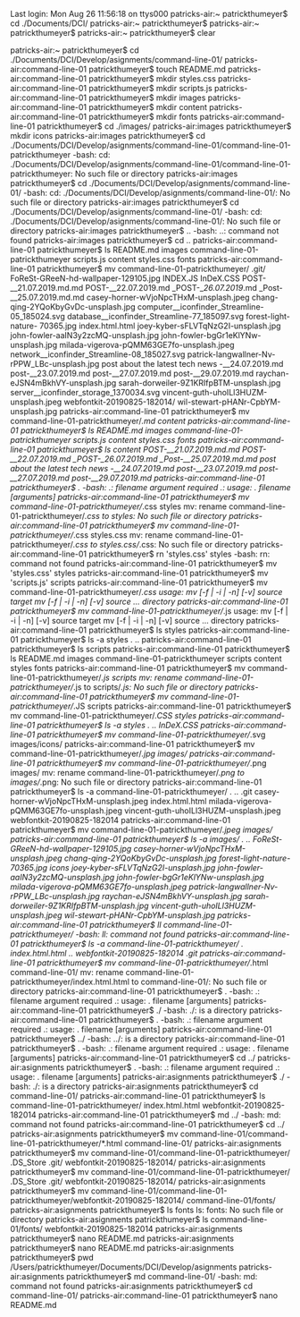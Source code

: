 Last login: Mon Aug 26 11:56:18 on ttys000
patricks-air:~ patrickthumeyer$ cd ./Documents/DCI/
patricks-air:~ patrickthumeyer$ 
patricks-air:~ patrickthumeyer$ 
patricks-air:~ patrickthumeyer$ clear



















patricks-air:~ patrickthumeyer$ cd ./Documents/DCI/Develop/asignments/command-line-01/
patricks-air:command-line-01 patrickthumeyer$ touch README.md
patricks-air:command-line-01 patrickthumeyer$ mkdir styles.css
patricks-air:command-line-01 patrickthumeyer$ mkdir scripts.js
patricks-air:command-line-01 patrickthumeyer$ mkdir images
patricks-air:command-line-01 patrickthumeyer$ mkdir content
patricks-air:command-line-01 patrickthumeyer$ mkdir fonts
patricks-air:command-line-01 patrickthumeyer$ cd ./images/
patricks-air:images patrickthumeyer$ mkdir icons
patricks-air:images patrickthumeyer$ cd ./Documents/DCI/Develop/asignments/command-line-01/command-line-01-patrickthumeyer
-bash: cd: ./Documents/DCI/Develop/asignments/command-line-01/command-line-01-patrickthumeyer: No such file or directory
patricks-air:images patrickthumeyer$ cd ./Documents/DCI/Develop/asignments/command-line-01/
-bash: cd: ./Documents/DCI/Develop/asignments/command-line-01/: No such file or directory
patricks-air:images patrickthumeyer$ cd ./Documents/DCI/Develop/asignments/command-line-01/
-bash: cd: ./Documents/DCI/Develop/asignments/command-line-01/: No such file or directory
patricks-air:images patrickthumeyer$ ..
-bash: ..: command not found
patricks-air:images patrickthumeyer$ cd ..
patricks-air:command-line-01 patrickthumeyer$ ls
README.md			images
command-line-01-patrickthumeyer	scripts.js
content				styles.css
fonts
patricks-air:command-line-01 patrickthumeyer$ mv command-line-01-patrickthumeyer/
.git/
FoReSt-GReeN-hd-wallpaper-129105.jpg
INDEX.JS
InDeX.CSS
POST-__21.07.2019.md.md
POST-__22.07.2019.md
_POST-__26.07.2019_.md
_Post-__25.07.2019.md.md
casey-horner-wVjoNpcTHxM-unsplash.jpeg
chang-qing-2YQoKbyGvDc-unsplash.jpg
computer__iconfinder_Streamline-05_185024.svg
database__iconfinder_Streamline-77_185097.svg
forest-light-nature-   70365.jpg
index.html.html
joey-kyber-sFLVTqNzG2I-unsplash.jpg
john-fowler-aaIN3y2zcMQ-unsplash.jpg
john-fowler-bgGr1eKlYNw-unsplash.jpg
milada-vigerova-pQMM63GE7fo-unsplash.jpeg
network__iconfinder_Streamline-08_185027.svg
patrick-langwallner-Nv-rPPW_LBc-unsplash.jpg
post about the latest tech news -__24.07.2019.md
post-__23.07.2019.md
post-__27.07.2019.md
post-__29.07.2019.md
raychan-eJSN4mBkhVY-unsplash.jpg
sarah-dorweiler-9Z1KRIfpBTM-unsplash.jpg
server__iconfinder_storage_1370034.svg
vincent-guth-uhoILl3HUZM-unsplash.jpeg
webfontkit-20190825-182014/
wil-stewart-pHANr-CpbYM-unsplash.jpg
patricks-air:command-line-01 patrickthumeyer$ mv command-line-01-patrickthumeyer/*.md content
patricks-air:command-line-01 patrickthumeyer$ ls
README.md			images
command-line-01-patrickthumeyer	scripts.js
content				styles.css
fonts
patricks-air:command-line-01 patrickthumeyer$ ls content
POST-__21.07.2019.md.md
POST-__22.07.2019.md
_POST-__26.07.2019_.md
_Post-__25.07.2019.md.md
post about the latest tech news -__24.07.2019.md
post-__23.07.2019.md
post-__27.07.2019.md
post-__29.07.2019.md
patricks-air:command-line-01 patrickthumeyer$ .
-bash: .: filename argument required
.: usage: . filename [arguments]
patricks-air:command-line-01 patrickthumeyer$ mv command-line-01-patrickthumeyer/*.css styles
mv: rename command-line-01-patrickthumeyer/*.css to styles: No such file or directory
patricks-air:command-line-01 patrickthumeyer$ mv command-line-01-patrickthumeyer/*.css styles.css
mv: rename command-line-01-patrickthumeyer/*.css to styles.css/*.css: No such file or directory
patricks-air:command-line-01 patrickthumeyer$ rn 'styles.css' styles
-bash: rn: command not found
patricks-air:command-line-01 patrickthumeyer$ mv 'styles.css' styles
patricks-air:command-line-01 patrickthumeyer$ mv 'scripts.js' scripts
patricks-air:command-line-01 patrickthumeyer$ mv command-line-01-patrickthumeyer/*.css
usage: mv [-f | -i | -n] [-v] source target
       mv [-f | -i | -n] [-v] source ... directory
patricks-air:command-line-01 patrickthumeyer$ mv command-line-01-patrickthumeyer/*.js
usage: mv [-f | -i | -n] [-v] source target
       mv [-f | -i | -n] [-v] source ... directory
patricks-air:command-line-01 patrickthumeyer$ ls styles
patricks-air:command-line-01 patrickthumeyer$ ls -a styles
.	..
patricks-air:command-line-01 patrickthumeyer$ ls scripts
patricks-air:command-line-01 patrickthumeyer$ ls
README.md			images
command-line-01-patrickthumeyer	scripts
content				styles
fonts
patricks-air:command-line-01 patrickthumeyer$ mv command-line-01-patrickthumeyer/*.js scripts
mv: rename command-line-01-patrickthumeyer/*.js to scripts/*.js: No such file or directory
patricks-air:command-line-01 patrickthumeyer$ mv command-line-01-patrickthumeyer/*.JS scripts 
patricks-air:command-line-01 patrickthumeyer$ mv command-line-01-patrickthumeyer/*.CSS styles
patricks-air:command-line-01 patrickthumeyer$ ls -a styles
.		..		InDeX.CSS
patricks-air:command-line-01 patrickthumeyer$ mv command-line-01-patrickthumeyer/*.svg images/icons/
patricks-air:command-line-01 patrickthumeyer$ mv command-line-01-patrickthumeyer/*.jpg images/
patricks-air:command-line-01 patrickthumeyer$ mv command-line-01-patrickthumeyer/*.png images/
mv: rename command-line-01-patrickthumeyer/*.png to images/*.png: No such file or directory
patricks-air:command-line-01 patrickthumeyer$ ls -a command-line-01-patrickthumeyer/
.
..
.git
casey-horner-wVjoNpcTHxM-unsplash.jpeg
index.html.html
milada-vigerova-pQMM63GE7fo-unsplash.jpeg
vincent-guth-uhoILl3HUZM-unsplash.jpeg
webfontkit-20190825-182014
patricks-air:command-line-01 patrickthumeyer$ mv command-line-01-patrickthumeyer/*.jpeg images/
patricks-air:command-line-01 patrickthumeyer$ ls -a images/
.
..
FoReSt-GReeN-hd-wallpaper-129105.jpg
casey-horner-wVjoNpcTHxM-unsplash.jpeg
chang-qing-2YQoKbyGvDc-unsplash.jpg
forest-light-nature-   70365.jpg
icons
joey-kyber-sFLVTqNzG2I-unsplash.jpg
john-fowler-aaIN3y2zcMQ-unsplash.jpg
john-fowler-bgGr1eKlYNw-unsplash.jpg
milada-vigerova-pQMM63GE7fo-unsplash.jpeg
patrick-langwallner-Nv-rPPW_LBc-unsplash.jpg
raychan-eJSN4mBkhVY-unsplash.jpg
sarah-dorweiler-9Z1KRIfpBTM-unsplash.jpg
vincent-guth-uhoILl3HUZM-unsplash.jpeg
wil-stewart-pHANr-CpbYM-unsplash.jpg
patricks-air:command-line-01 patrickthumeyer$ ll command-line-01-patrickthumeyer/
-bash: ll: command not found
patricks-air:command-line-01 patrickthumeyer$ ls -a command-line-01-patrickthumeyer/
.				index.html.html
..				webfontkit-20190825-182014
.git
patricks-air:command-line-01 patrickthumeyer$ mv command-line-01-patrickthumeyer/*.html command-line-01/
mv: rename command-line-01-patrickthumeyer/index.html.html to command-line-01/: No such file or directory
patricks-air:command-line-01 patrickthumeyer$ .
-bash: .: filename argument required
.: usage: . filename [arguments]
patricks-air:command-line-01 patrickthumeyer$ ./
-bash: ./: is a directory
patricks-air:command-line-01 patrickthumeyer$ .
-bash: .: filename argument required
.: usage: . filename [arguments]
patricks-air:command-line-01 patrickthumeyer$ ../
-bash: ../: is a directory
patricks-air:command-line-01 patrickthumeyer$ .
-bash: .: filename argument required
.: usage: . filename [arguments]
patricks-air:command-line-01 patrickthumeyer$ cd ../
patricks-air:asignments patrickthumeyer$ .
-bash: .: filename argument required
.: usage: . filename [arguments]
patricks-air:asignments patrickthumeyer$ ./
-bash: ./: is a directory
patricks-air:asignments patrickthumeyer$ cd command-line-01/
patricks-air:command-line-01 patrickthumeyer$ ls command-line-01-patrickthumeyer/
index.html.html			webfontkit-20190825-182014
patricks-air:command-line-01 patrickthumeyer$ md ../
-bash: md: command not found
patricks-air:command-line-01 patrickthumeyer$ cd ../
patricks-air:asignments patrickthumeyer$ mv command-line-01/command-line-01-patrickthumeyer/*.html command-line-01/
patricks-air:asignments patrickthumeyer$ mv command-line-01/command-line-01-patrickthumeyer/
.DS_Store                   .git/                       webfontkit-20190825-182014/
patricks-air:asignments patrickthumeyer$ mv command-line-01/command-line-01-patrickthumeyer/
.DS_Store                   .git/                       webfontkit-20190825-182014/
patricks-air:asignments patrickthumeyer$ mv command-line-01/command-line-01-patrickthumeyer/webfontkit-20190825-182014/ command-line-01/fonts/
patricks-air:asignments patrickthumeyer$ ls fonts
ls: fonts: No such file or directory
patricks-air:asignments patrickthumeyer$ ls command-line-01/fonts/
webfontkit-20190825-182014
patricks-air:asignments patrickthumeyer$ nano README.md
patricks-air:asignments patrickthumeyer$ nano README.md 
patricks-air:asignments patrickthumeyer$ pwd
/Users/patrickthumeyer/Documents/DCI/Develop/asignments
patricks-air:asignments patrickthumeyer$ md command-line-01/
-bash: md: command not found
patricks-air:asignments patrickthumeyer$ cd command-line-01/
patricks-air:command-line-01 patrickthumeyer$ nano README.md 

